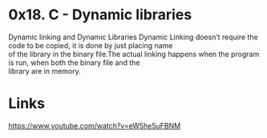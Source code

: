 # 0x18. C - Dynamic libraries
Dynamic linking and Dynamic Libraries Dynamic Linking doesn’t require the code to be copied, it is done by just placing name  
of the library in the binary file.The actual linking happens when the program is run, when both the binary file and the  
library are in memory.  
# Links
https://www.youtube.com/watch?v=eW5he5uFBNM
